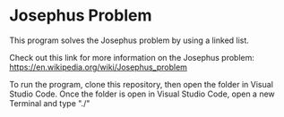 # Josephus Problem

This program solves the Josephus problem by using a linked list.

Check out this link for more information on the Josephus problem: https://en.wikipedia.org/wiki/Josephus_problem

To run the program, clone this repository, then open the folder in Visual Studio Code. Once the folder is open in Visual Studio Code, open a new Terminal and type "./"
